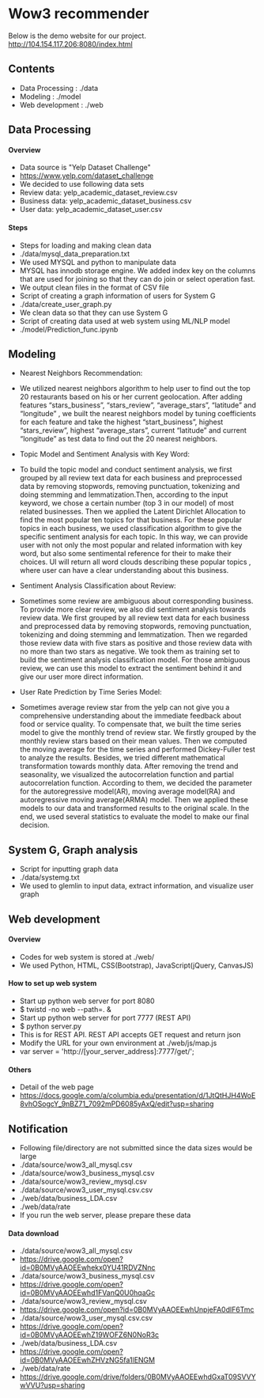 # Wow3 recommender

Below is the demo website for our project.
http://104.154.117.206:8080/index.html


## Contents
- Data Processing : ./data
- Modeling : ./model
- Web development : ./web


## Data Processing
#### Overview
- Data source is "Yelp Dataset Challenge" 
 - https://www.yelp.com/dataset_challenge
 - We decided to use following data sets
  -  Review data: yelp_academic_dataset_review.csv
  -  Business data: yelp_academic_dataset_business.csv
  -  User data: yelp_academic_dataset_user.csv

#### Steps
- Steps for loading and making clean data
 - ./data/mysql_data_preparation.txt
  - We used MYSQL and python to manipulate data
  - MYSQL has innodb storage engine. We added index key on the columns that are used for joining so that they can do join or select operation fast.
  - We output clean files in the format of CSV file
- Script of creating a graph information of users for System G 
 - ./data/create_user_graph.py
  - We clean data so that they can use System G
- Script of creating data used at web system using ML/NLP model
 - ./model/Prediction_func.ipynb

## Modeling
- Nearest Neighbors Recommendation:
 - We utilized nearest neighbors algorithm to help user to find out the top 20 restaurants based on his or her current geolocation. After adding features “stars_business”, “stars_review”, “average_stars”, “latitude” and “longitude” , we built the nearest neighbors model by tuning coefficients for each feature and take the highest “start_business”, highest “stars_review”, highest “average_stars”, current “latitude” and current “longitude” as test data to find out the 20 nearest neighbors. 

- Topic Model and Sentiment Analysis with Key Word:
 - To build the topic model and conduct sentiment analysis, we first grouped by all review text data for each business and preprocessed data by removing stopwords, removing punctuation, tokenizing and doing stemming and lemmatization.Then, according to the input keyword, we chose a certain number (top 3 in our model) of most related businesses. Then we applied the Latent Dirichlet Allocation to find the most popular ten topics for that business. For these popular topics in each business, we used classification algorithm to give the specific sentiment analysis for each topic. In this way, we can provide user with not only the most popular and related information with key word, but also some sentimental reference for their to make their choices. UI will return all word clouds describing these popular topics , where user can have a clear understanding about this business.


- Sentiment Analysis Classification about Review:
 - Sometimes some review are ambiguous about corresponding business. To provide more clear review, we also did sentiment analysis towards review data. We first grouped by all review text data for each business and preprocessed data by removing stopwords, removing punctuation, tokenizing and doing stemming and lemmatization. Then we regarded those review data with five stars as positive and those review data with no more than two stars as negative. We took them as training set to build the sentiment analysis classification model. For those ambiguous review, we can use this model to extract the sentiment behind it and give our user more direct information. 

- User Rate Prediction by Time Series Model:
 - Sometimes average review star from the yelp can not give you a comprehensive understanding about the immediate feedback about food or service quality. To compensate that, we built the time series model to give the monthly trend of review star. We firstly grouped by the monthly review stars based on their mean values. Then we computed the moving average for the time series and performed Dickey-Fuller test to analyze the results. Besides, we tried different mathematical transformation towards monthly data. After removing the trend and seasonality, we visualized the autocorrelation function and partial autocorrelation function. According to them, we decided the parameter for the autoregressive model(AR), moving average model(RA) and autoregressive moving average(ARMA) model. Then we applied these models to our data and transformed results to the original scale. In the end, we used several statistics to evaluate the model to make our final decision.

## System G, Graph analysis
- Script for inputting graph data
 - ./data/systemg.txt
  - We used to glemlin to input data, extract information, and visualize user graph



## Web development
#### Overview
- Codes for web system is stored at ./web/
 - We used Python, HTML, CSS(Bootstrap), JavaScript(jQuery, CanvasJS)

#### How to set up web system
- Start up python web server for port 8080
 - $ twistd -no web --path=. &
- Start up python web server for port 7777 (REST API)
 - $ python server.py
  - This is for REST API. REST API accepts GET request and return json
- Modify the URL for your own environment at ./web/js/map.js
 - var server = 'http://[your_server_address]:7777/get/';

#### Others
- Detail of the web page
 - https://docs.google.com/a/columbia.edu/presentation/d/1JtQtHJH4WoE8vhOSogcY_9nBZ71_7092mPD6085yAxQ/edit?usp=sharing


## Notification
- Following file/directory are not submitted since the data sizes would be large
 - ./data/source/wow3_all_mysql.csv
 - ./data/source/wow3_business_mysql.csv
 - ./data/source/wow3_review_mysql.csv
 - ./data/source/wow3_user_mysql.csv.csv  
 - ./web/data/business_LDA.csv
 - ./web/data/rate
 - If you run the web server, please prepare these data 

#### Data download
- ./data/source/wow3_all_mysql.csv
 - https://drive.google.com/open?id=0B0MVyAAOEEwhekx0YU41RDVZNnc
- ./data/source/wow3_business_mysql.csv
 - https://drive.google.com/open?id=0B0MVyAAOEEwhd1FVanQ0U0hqaGc
- ./data/source/wow3_review_mysql.csv
 - https://drive.google.com/open?id=0B0MVyAAOEEwhUnpjeFA0dlF6Tmc
- ./data/source/wow3_user_mysql.csv.csv  
 - https://drive.google.com/open?id=0B0MVyAAOEEwhZ19WOFZ6N0NoR3c
- ./web/data/business_LDA.csv
 - https://drive.google.com/open?id=0B0MVyAAOEEwhZHVzNG5fa1lENGM
- ./web/data/rate
 - https://drive.google.com/drive/folders/0B0MVyAAOEEwhdGxaT09SVVYwVVU?usp=sharing
